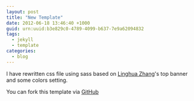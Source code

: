 ```yaml
--- 
layout: post
title: "New Template"
date: 2012-06-18 13:46:40 +1000
guid: urn:uuid:b3e829c0-4789-4099-b637-7e9a62094832
tags:
  - jekyll
  - template
categories:
  - blog
---
```


I have rewritten css file using sass based on [Linghua Zhang](http://lhzhang.com/)'s top banner and some colors setting.

You can fork this template via [GitHub](https://github.com/imjma/old_blog)